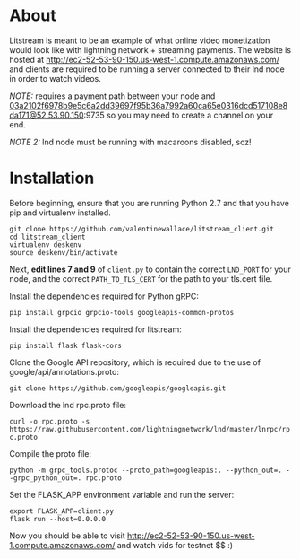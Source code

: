 # About

Litstream is meant to be an example of what online video monetization would look like with lightning network + streaming payments. The website is hosted at 
http://ec2-52-53-90-150.us-west-1.compute.amazonaws.com/ and clients are required to be running a server connected to their lnd node in order to watch videos. 

*NOTE:* requires a payment path between your node and 03a2102f6978b9e5c6a2dd39697f95b36a7992a60ca65e0316dcd517108e8da171@52.53.90.150:9735 so you may need to create a channel on your end.

*NOTE 2:* lnd node must be running with macaroons disabled, soz! 

# Installation
Before beginning, ensure that you are running Python 2.7 and that you have pip and virtualenv installed.

```
git clone https://github.com/valentinewallace/litstream_client.git 
cd litstream_client
virtualenv deskenv
source deskenv/bin/activate
```

Next, **edit lines 7 and 9** of `client.py` to contain the correct `LND_PORT` for your node, and the correct `PATH_TO_TLS_CERT` for the path to your tls.cert file. 

Install the dependencies required for Python gRPC:

`pip install grpcio grpcio-tools googleapis-common-protos`

Install the dependencies required for litstream:

`pip install flask flask-cors`

Clone the Google API repository, which is required due to the use of google/api/annotations.proto:

`git clone https://github.com/googleapis/googleapis.git`

Download the lnd rpc.proto file:

`curl -o rpc.proto -s https://raw.githubusercontent.com/lightningnetwork/lnd/master/lnrpc/rpc.proto`

Compile the proto file:

`python -m grpc_tools.protoc --proto_path=googleapis:. --python_out=. --grpc_python_out=. rpc.proto`

Set the FLASK_APP environment variable and run the server:

```
export FLASK_APP=client.py
flask run --host=0.0.0.0
```

Now you should be able to visit http://ec2-52-53-90-150.us-west-1.compute.amazonaws.com/ and watch vids for testnet $$ :)

